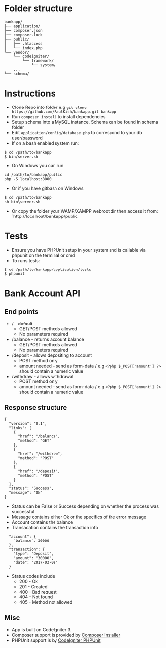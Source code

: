 # Folder structure

```
bankapp/
├── application/
├── composer.json
├── composer.lock
├── public/
│   ├── .htaccess
│   └── index.php
└── vendor/
    └── codeigniter/
        └── framework/
            └── system/
    ...
└── schema/
```

# Instructions
- Clone Repo into folder e.g `git clone https://github.com/PaulKish/bankapp.git bankapp`
- Run `composer install` to install dependencies
- Setup schema into a MySQL instance. Schema can be found in schema folder
- Edit `application/config/database.php` to correspond to your db user/password
- If on a bash enabled system run:

```
$ cd /path/to/bankapp
$ bin/server.sh
```

- On Windows you can run
```
cd /path/to/bankapp/public
php -S localhost:8000
```

- Or if you have gitbash on Windows
```
$ cd /path/to/bankapp
sh bin\server.sh
```

- Or copy the folder your WAMP/XAMPP webroot dir then access it from:
`http://localhost/bankapp/public 


# Tests
- Ensure you have PHPUnit setup in your system and is callable via phpunit on the terminal or cmd
- To runs tests:

```
$ cd /path/to/bankapp/application/tests
$ phpunit
```


# Bank Account API

## End points
- / - default
	- GET/POST methods allowed
	- No parameters required
- /balance - returns account balance
	- GET/POST methods allowed
	- No parameters required
- /deposit - allows depositing to account
	- POST method only
	- amount needed - send as form-data / e.g `<?php $_POST['amount'] ?>` should contain a numeric value
- /withdraw - allows withdrawal
	- POST method only
	- amount needed - send as form-data / e.g `<?php $_POST['amount'] ?>` should contain a numeric value

## Response structure

```
{
  "version": "0.1",
  "links": [
    {
      "href": "/balance",
      "method": "GET"
    },
    {
      "href": "/withdraw",
      "method": "POST"
    },
    {
      "href": "/deposit",
      "method": "POST"
    }
  ],
  "status": "Success",
  "message": "Ok"
}
```

- Status can be False or Success depending on whether the process was successful
- Message contains either Ok or the specifics of the error message
- Account contains the balance
- Transacation contains the transaction info

```
  "account": {
    "balance": 30000
  },
  "transaction": {
    "type": "Deposit",
    "amount": "30000",
    "date": "2017-03-08"
  }
```

- Status codes include
	- 200 - Ok
	- 201 - Created
	- 400 - Bad request
	- 404 - Not found
	- 405 - Method not allowed

## Misc
- App is built on CodeIgniter 3.
- Composer support is provided by [Composer Installer](https://github.com/kenjis/codeigniter-composer-installer)
- PHPUnit support is by [CodeIgniter PHPUnit](https://github.com/kenjis/ci-phpunit-test)